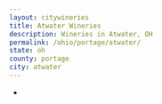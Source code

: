 ```yaml
---
layout: citywineries
title: Atwater Wineries
description: Wineries in Atwater, OH
permalink: /ohio/portage/atwater/
state: oh
county: portage
city: atwater
---
```

-

